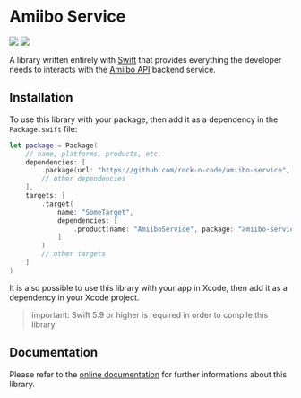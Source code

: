# Amiibo Service

[![](https://img.shields.io/endpoint?url=https%3A%2F%2Fswiftpackageindex.com%2Fapi%2Fpackages%2Frock-n-code%2Famiibo-service%2Fbadge%3Ftype%3Dswift-versions)](https://swiftpackageindex.com/rock-n-code/amiibo-service)
[![](https://img.shields.io/endpoint?url=https%3A%2F%2Fswiftpackageindex.com%2Fapi%2Fpackages%2Frock-n-code%2Famiibo-service%2Fbadge%3Ftype%3Dplatforms)](https://swiftpackageindex.com/rock-n-code/amiibo-service)

A library written entirely with [Swift](https://www.swift.org) that provides everything the developer needs to interacts with the [Amiibo API](https://www.amiiboapi.com) backend service.

## Installation

To use this library with your package, then add it as a dependency in the `Package.swift` file:

```swift
let package = Package(
    // name, platforms, products, etc.
    dependencies: [
        .package(url: "https://github.com/rock-n-code/amiibo-service", from: "1.0.0"),
        // other dependencies
    ],
    targets: [
        .target(
            name: "SomeTarget", 
            dependencies: [
                .product(name: "AmiiboService", package: "amiibo-service"),
            ]
        )
        // other targets
    ]
)
```

It is also possible to use this library with your app in Xcode, then add it as a dependency in your Xcode project.

> important: Swift 5.9 or higher is required in order to compile this library.

## Documentation

Please refer to the [online documentation](https://rock-n-code.github.io/amiibo-service/documentation/amiiboservice/) for further informations about this library.
